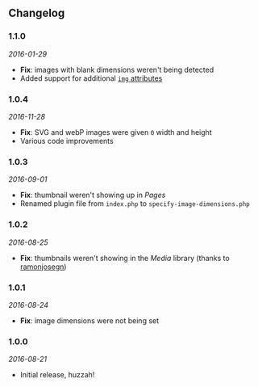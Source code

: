 ## Changelog
### 1.1.0
*2016-01-29*
* **Fix**: images with blank dimensions weren't being detected
* Added support for additional [`img` attributes](http://www.w3schools.com/tags/tag_img.asp)

### 1.0.4
*2016-11-28*
* **Fix**: SVG and webP images were given `0` width and height
* Various code improvements

### 1.0.3
*2016-09-01*
* **Fix**: thumbnail weren't showing up in *Pages*
* Renamed plugin file from `index.php` to `specify-image-dimensions.php`

### 1.0.2
*2016-08-25*
* **Fix**: thumbnails weren't showing in the *Media* library (thanks to [ramonjosegn](https://wordpress.org/support/topic/bug-in-last-udpate))

### 1.0.1
*2016-08-24* 
* **Fix**: image dimensions were not being set

### 1.0.0
*2016-08-21* 
* Initial release, huzzah!